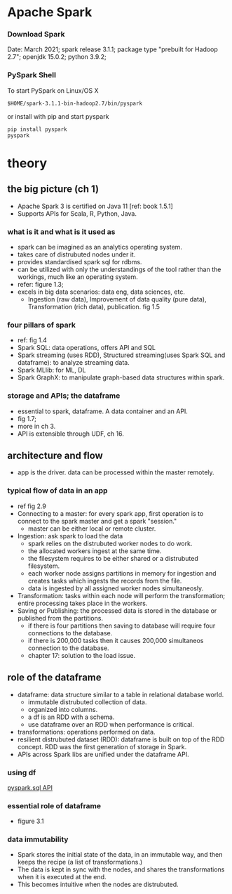# Apache Spark

### Download Spark

Date: March 2021; spark release 3.1.1; package type "prebuilt for Hadoop 2.7"; openjdk 15.0.2; python 3.9.2;

### PySpark Shell

To start PySpark on Linux/OS X

```
$HOME/spark-3.1.1-bin-hadoop2.7/bin/pyspark
```

or install with pip and start pyspark

```
pip install pyspark
pyspark
```

# theory

## the big picture (ch 1)
- Apache Spark 3 is certified on Java 11 [ref: book 1.5.1]
- Supports APIs for Scala, R, Python, Java.

### what is it and what is it used as
  - spark can be imagined as an analytics operating system.
  - takes care of distrubuted nodes under it.
  - provides standardised spark sql for rdbms.
  - can be utilized with only the understandings of the tool rather than the workings, much like an operating system.
  - refer: figure 1.3;
  - excels in big data scenarios: data eng, data sciences, etc.
    - Ingestion (raw data), Improvement of data quality (pure data), Transformation (rich data), publication. fig 1.5

### four pillars of spark
  - ref: fig 1.4
  - Spark SQL: data operations, offers API and SQL
  - Spark streaming (uses RDD), Structured streaming(uses Spark SQL and dataframe): to analyze streaming data.
  - Spark MLlib: for ML, DL
  - Spark GraphX: to manipulate graph-based data structures within spark.

### storage and APIs; the dataframe
  - essential to spark, dataframe. A data container and an API.
  - fig 1.7;
  - more in ch 3.
  - API is extensible through UDF, ch 16.

## architecture and flow
- app is the driver. data can be processed within the master remotely.

### typical flow of data in an app
  - ref fig 2.9
  - Connecting to a master: for every spark app, first operation is to connect to the spark master and get a spark "session."
    - master can be either local or remote cluster.
  - Ingestion: ask spark to load the data
    - spark relies on the distrubuted worker nodes to do work.
    - the allocated workers ingest at the same time.
    - the filesystem requires to be either shared or a distrubuted filesystem.
    - each worker node assigns partitions in memory for ingestion and creates tasks which ingests the records from the file.
    - data is ingested by all assigned worker nodes simultaneosly.
  - Transformation: tasks within each node will perform the transformation; entire processing takes place in the workers.
  - Saving or Publishing: the processed data is stored in the database or published from the partitions.
    - if there is four partitions then saving to database will require four connections to the database. 
    - if there is 200,000 tasks then it causes 200,000 simultaneos connection to the database.
    - chapter 17: solution to the load issue.

## role of the dataframe

- dataframe: data structure similar to a table in relational database world.
  - immutable distrubuted collection of data.
  - organized into columns.
  - a df is an RDD with a schema.
  - use dataframe over an RDD when performance is critical.
- transformations: operations performed on data.
- resilient distrubuted dataset (RDD): dataframe is built on top of the RDD concept. RDD was the first generation of storage in Spark.
- APIs across Spark libs are unified under the dataframe API.

### using df
  [pyspark.sql API](https://spark.apache.org/docs/latest/api/python/reference/pyspark.sql.html)

### essential role of dataframe
  - figure 3.1

### data immutability
  - Spark stores the initial state of the data, in an immutable way, and then keeps the recipe (a list of transformations.)
  - The data is kept in sync with the nodes, and shares the transformations when it is executed at the end. 
  - This becomes intuitive when the nodes are distrubuted.


